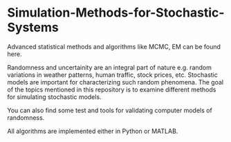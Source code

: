 # Simulation-Methods-for-Stochastic-Systems
Advanced statistical methods and algorithms like MCMC, EM can be found here.

Randomness and uncertainity are an integral part of nature e.g. random variations in weather patterns, human traffic, stock prices, etc. Stochastic models are important for characterizing such random phenomena. The goal of the topics mentioned in this repository is to examine different methods for simulating stochastic models. 

You can also find some test and tools for validating computer models of randomness.

All algorithms are implemented either in Python or MATLAB.
